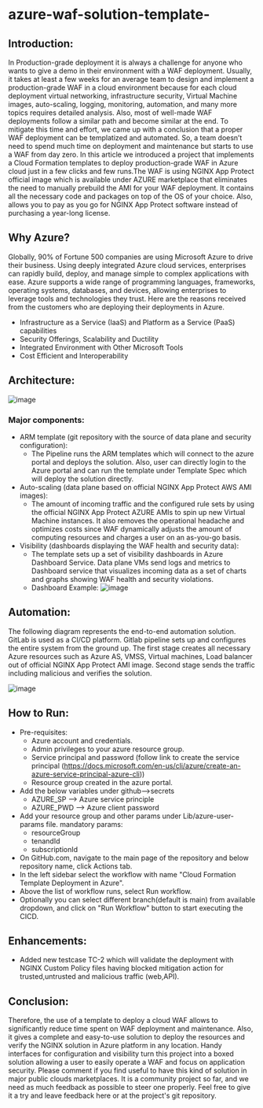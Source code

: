 # azure-waf-solution-template-

## Introduction:

In Production-grade deployment it is always a challenge for anyone who wants to give a demo in their environment with a WAF deployment.  Usually, it takes at least a few weeks for an average team to design and implement a production-grade WAF in a cloud environment because for each cloud deployment virtual networking, infrastructure security, Virtual Machine images, auto-scaling, logging, monitoring, automation, and many more topics requires detailed analysis. Also, most of well-made WAF deployments follow a similar path and become similar at the end. To mitigate this time and effort, we came up with a conclusion that a proper WAF deployment can be templatized and automated. So, a team doesn’t need to spend much time on deployment and maintenance but starts to use a WAF from day zero. 
In this article we introduced a project that implements a Cloud Formation templates to deploy production-grade WAF in Azure cloud just in a few clicks and few runs.The WAF is using NGINX App Protect official image which is available under AZURE marketplace that eliminates the need to manually prebuild the AMI for your WAF deployment. It contains all the necessary code and packages on top of the OS of your choice. Also, allows you to pay as you go for NGINX App Protect software instead of purchasing a year-long license. 


## Why Azure?

Globally, 90% of Fortune 500 companies are using Microsoft Azure to drive their business. Using deeply integrated Azure cloud services, enterprises can rapidly build, deploy, and manage simple to complex applications with ease. Azure supports a wide range of programming languages, frameworks, operating systems, databases, and devices, allowing enterprises to leverage tools and technologies they trust.
Here are the reasons received from the customers who are deploying their deployments in Azure.
*	Infrastructure as a Service (IaaS) and Platform as a Service (PaaS) capabilities
*	Security Offerings, Scalability and Ductility
*	Integrated Environment with Other Microsoft Tools
*	Cost Efficient and Interoperability

## Architecture:
![image](https://user-images.githubusercontent.com/39581520/174727809-8fde48cd-12eb-4d31-a428-1f7e83953418.png)


### Major components:

* ARM template  (git repository with the source of data plane and security configuration):
  * The Pipeline runs the ARM templates which will connect to the azure portal and deploys the solution. Also, user can directly login to the Azure portal and can run the template under Template Spec which will deploy the solution directly.
* Auto-scaling (data plane based on official NGINX App Protect AWS AMI images):
  * The amount of incoming traffic and the configured rule sets by using the official NGINX App Protect AZURE AMIs to spin up new Virtual Machine instances. It also removes the operational headache and optimizes costs since WAF dynamically adjusts the amount of computing resources and charges a user on an as-you-go basis.
* Visibility (dashboards displaying the WAF health and security data):
  * The template sets up a set of visibility dashboards in Azure Dashboard Service. Data plane VMs send logs and metrics to Dashboard service that visualizes incoming data as a set of charts and graphs showing WAF health and security violations.
  * Dashboard Example:
  ![image](https://user-images.githubusercontent.com/39581520/174728292-7c9aa06a-377d-4a35-94d2-11d6863a25a5.png)

## Automation:

The following diagram represents the end-to-end automation solution. GitLab is used as a CI/CD platform. Gitlab pipeline sets up and configures the entire system from the ground up. The first stage creates all necessary Azure resources such as Azure AS, VMSS, Virtual machines, Load balancer out of official NGINX App Protect AMI image. Second stage sends the traffic including malicious and verifies the solution.
        
![image](https://user-images.githubusercontent.com/39581520/174728235-9e974956-6be9-4377-8bed-30990ec1ffff.png)

## How to Run:

* Pre-requisites:
  * Azure account and credentials.
  * Admin privileges to your azure resource group.
  * Service principal and password (follow link to create the service principal (https://docs.microsoft.com/en-us/cli/azure/create-an-azure-service-principal-azure-cli))
  * Resource group created in the azure portal.
* Add the below variables under github-->secrets
   * AZURE_SP --> Azure service principle
   * AZURE_PWD --> Azure client password
* Add your resource group and other params under Lib/azure-user-params file.
   mandatory params:
   * resourceGroup
   * tenandId
   * subscriptionId
* On GitHub.com, navigate to the main page of the repository and below repository name, click Actions tab.
* In the left sidebar select the workflow with name "Cloud Formation Template Deployment in Azure".
* Above the list of workflow runs, select Run workflow.
* Optionally you can select different branch(default is main) from available dropdown, and click on "Run Workflow" button to start executing the CICD.

## Enhancements:
* Added new testcase TC-2 which will validate the deployment with NGINX Custom Policy files having blocked mitigation action for trusted,untrusted and malicious traffic (web,API).

## Conclusion:

Therefore, the use of a template to deploy a cloud WAF allows to significantly reduce time spent on WAF deployment and maintenance. Also, it gives a complete and easy-to-use solution to deploy the resources and verify the NGINX solution in Azure platform in any location. Handy interfaces for configuration and visibility turn this project into a boxed solution allowing a user to easily operate a WAF and focus on application security.
Please comment if you find useful to have this kind of solution in major public clouds marketplaces.
It is a community project so far, and we need as much feedback as possible to steer one properly. Feel free to give it a try and leave feedback here or at the project's git repository.

